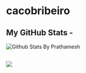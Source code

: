 # cacobribeiro

## My GitHub Stats -

![Github Stats By Prathamesh](https://github-readme-stats.vercel.app/api?username=cacobribeiro&show_icons=true&title_color=fff&icon_color=79ff97&text_color=9f9f9f&bg_color=151515)  
</br>

<img  float="right" src="https://github-readme-stats.vercel.app/api/top-langs/?username=cacobribeiro&theme=tokyonight&show_icons=true" />
